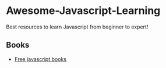 # Awesome-Javascript-Learning
Best resources to learn Javascript from beginner to expert!

## Books
* [Free javascript books](https://jsbooks.revolunet.com/)
